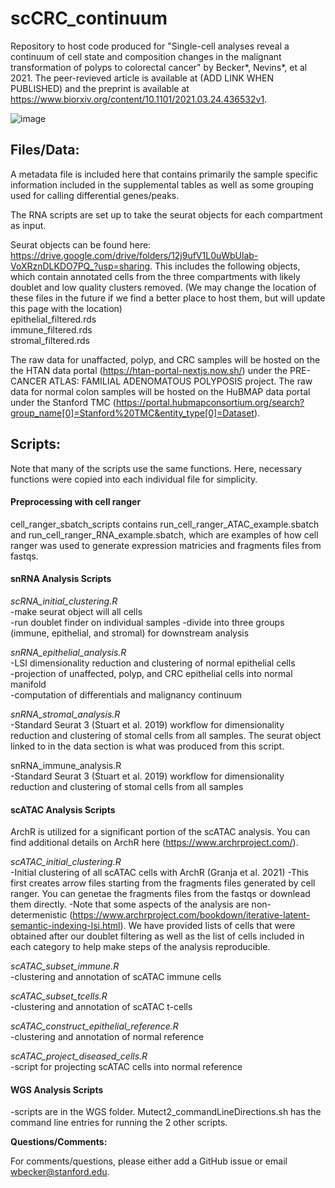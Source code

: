 # scCRC_continuum

Repository to host code produced for "Single-cell analyses reveal a continuum of cell state and composition changes in the malignant transformation of polyps to colorectal cancer" by Becker*, Nevins*, et al 2021. The peer-revieved article is available at (ADD LINK WHEN PUBLISHED) and the preprint is available at https://www.biorxiv.org/content/10.1101/2021.03.24.436532v1.  

![image](https://user-images.githubusercontent.com/15204322/147711771-0a5e3292-095c-443a-a0ef-9d8bf7afb181.png)

## Files/Data: ## 
A metadata file is included here that contains primarily the sample specific information included in the supplemental tables as well as some grouping used for calling differential genes/peaks.

The RNA scripts are set up to take the seurat objects for each compartment as input. 

Seurat objects can be found here: https://drive.google.com/drive/folders/12j9ufV1L0uWbUlab-VoXRznDLKDO7PQ_?usp=sharing. This includes the following objects, which contain annotated cells from the three compartments with likely doublet and low quality clusters removed. (We may change the location of these files in the future if we find a better place to host them, but will update this page with the location)  
epithelial_filtered.rds  
immune_filtered.rds  
stromal_filtered.rds  

The raw data for unaffacted, polyp, and CRC samples will be hosted on the the HTAN data portal (https://htan-portal-nextjs.now.sh/) under the PRE-CANCER ATLAS: FAMILIAL ADENOMATOUS POLYPOSIS project. The raw data for normal colon samples will be hosted on the HuBMAP data portal under the Stanford TMC (https://portal.hubmapconsortium.org/search?group_name[0]=Stanford%20TMC&entity_type[0]=Dataset). 

## Scripts: ##
Note that many of the scripts use the same functions. Here, necessary functions were copied into each individual file for simplicity. 

#### Preprocessing with cell ranger ####  
cell_ranger_sbatch_scripts contains run_cell_ranger_ATAC_example.sbatch and run_cell_ranger_RNA_example.sbatch, which are examples of how cell ranger was used to generate expression matricies and fragments files from fastqs. 

#### snRNA Analysis Scripts ####  
*scRNA_initial_clustering.R*  
-make seurat object will all cells  
-run doublet finder on individual samples
-divide into three groups (immune, epithelial, and stromal) for downstream analysis  

*snRNA_epithelial_analysis.R*  
-LSI dimensionality reduction and clustering of normal epithelial cells  
-projection of unaffected, polyp, and CRC epithelial cells into normal manifold  
-computation of differentials and malignancy continuum  

*snRNA_stromal_analysis.R*  
-Standard Seurat 3 (Stuart et al. 2019) workflow for dimensionality reduction and clustering of stomal cells from all samples. The seurat object linked to in the data section is what was produced from this script. 

snRNA_immune_analysis.R  
-Standard Seurat 3 (Stuart et al. 2019) workflow for dimensionality reduction and clustering of stomal cells from all samples

#### scATAC Analysis Scripts ####  
ArchR is utilized for a significant portion of the scATAC analysis. You can find additional details on ArchR here (https://www.archrproject.com/).

*scATAC_initial_clustering.R*  
-Initial clustering of all scATAC cells with ArchR (Granja et al. 2021)
-This first creates arrow files starting from the fragments files generated by cell ranger. You can genetae the fragments files from the fastqs or downlead them directly. 
-Note that some aspects of the analysis are non-determenistic (https://www.archrproject.com/bookdown/iterative-latent-semantic-indexing-lsi.html). We have provided lists of cells that were obtained after our doublet filtering as well as the list of cells included in each category to help make steps of the analysis reproducible.

*scATAC_subset_immune.R*  
-clustering and annotation of scATAC immune cells

*scATAC_subset_tcells.R*  
-clustering and annotation of scATAC t-cells

*scATAC_construct_epithelial_reference.R*  
-clustering and annotation of normal reference 

*scATAC_project_diseased_cells.R*  
-script for projecting scATAC cells into normal reference  

#### WGS Analysis Scripts ####  
-scripts are in the WGS folder. Mutect2_commandLineDirections.sh has the command line entries for running the 2 other scripts.  

**Questions/Comments:**

For comments/questions, please either add a GitHub issue or email wbecker@stanford.edu.
